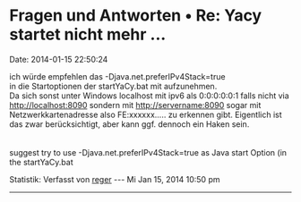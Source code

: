 Fragen und Antworten • Re: Yacy startet nicht mehr \...
=======================================================

Date: 2014-01-15 22:50:24

ich würde empfehlen das -Djava.net.preferIPv4Stack=true\
in die Startoptionen der startYaCy.bat mit aufzunehmen.\
Da sich sonst unter Windows localhost mit ipv6 als 0:0:0:0:0:1 falls
nicht via <http://localhost:8090> sondern mit <http://servername:8090>
sogar mit Netzwerkkartenadresse also FE:xxxxxx\..... zu erkennen gibt.
Eigentlich ist das zwar berücksichtigt, aber kann ggf. dennoch ein Haken
sein.\
\
\
suggest try to use -Djava.net.preferIPv4Stack=true as Java start Option
(in the startYaCy.bat

Statistik: Verfasst von
[reger](http://forum.yacy-websuche.de/memberlist.php?mode=viewprofile&u=8860)
--- Mi Jan 15, 2014 10:50 pm

------------------------------------------------------------------------
